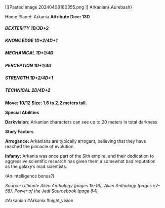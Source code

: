 ![[Pasted image 20240408180355.png ]]
Arkanian{.Aurebash}

Home Planet: Arkania
**Attribute Dice: 13D**
##### DEXTERITY 1D/3D+2
##### KNOWLEDGE 1D+2/4D+1
##### MECHANICAL 1D+1/4D
##### PERCEPTION 1D+1/4D
##### STRENGTH 1D+2/4D+1
##### TECHNICAL 2D/4D+2
**Move: 10/12**
**Size: 1.6 to 2.2 meters tall.**

**Special Abilities**

**Darkvision:** Arkanian characters can see up to 20 meters in total darkness.

**Story Factors**

**Arrogance:** Arkanians are typically arrogant, believing that they have reached the pinnacle of evolution.

**Infamy:** Arkania was once part of the Sith empire, and their dedication to aggressive scientific research has given them a somewhat bad reputation as the galaxy’s mad scientists.

(An intelligence bonus?)

*Source: Ultimate Alien Anthology (pages 15-16), Alien* *Anthology (pages 57-58), Power of the Jedi Sourcebook* *(page 64)*

#Arkanian #Arkania #night_vision 